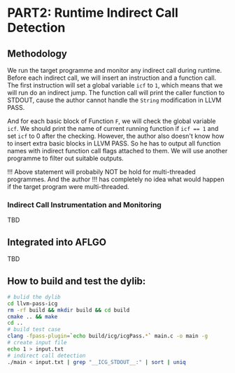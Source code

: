 # PART2: Runtime Indirect Call Detection

## Methodology

We run the target programme and monitor any indirect call during runtime. Before each 
indirect call, we will insert an instruction and a function call. The first instruction 
will set a global variable `icf` to `1`, which means that we will run do an indirect 
jump. The function call will print the caller function to STDOUT, cause the author cannot
handle the `String` modification in LLVM PASS.

And for each basic block of Function `F`, we will check the global variable `icf`. We should
print the name of current running function if `icf == 1` and set `icf` to 0 after the checking. 
However, the author also doesn't know how to insert extra basic blocks in LLVM PASS. So he 
has to output all function names with indirect function call flags attached to them. We will 
use another programme to filter out suitable outputs.

!!! Above statement will probabily NOT be hold for multi-threaded programmes. And the author 
!!! has completely no idea what would happen if the target program were multi-threaded.

### Indirect Call Instrumentation and Monitoring

TBD

## Integrated into AFLGO

TBD

## How to build and test the dylib:

```bash
# bulid the dylib
cd llvm-pass-icg
rm -rf build && mkdir build && cd build
cmake .. && make
cd ..
# build test case
clang -fpass-plugin=`echo build/icg/icgPass.*` main.c -o main -g
# create input file
echo 1 > input.txt
# indirect call detection
./main < input.txt | grep "__ICG_STDOUT__:" | sort | uniq
```

